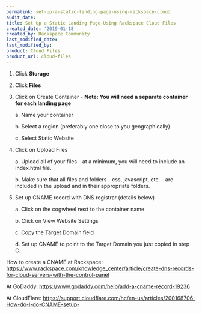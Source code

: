 ```yaml
---
permalink: set-up-a-static-landing-page-using-rackspace-cloud
audit_date:
title: Set Up a Static Landing Page Using Rackspace Cloud Files
created_date: '2019-01-18'
created_by: Rackspace Community
last_modified_date: 
last_modified_by: 
product: Cloud Files
product_url: cloud-files
---
```


1. Click **Storage**

2. Click **Files**
3. Click on Create Container - **Note: You will need a separate container for each landing page**

   a. Name your container

   b. Select a region (preferably one close to you geographically)

   c. Select Static Website
4. Click on Upload Files

   a. Upload all of your files - at a minimum, you will need to include an index.html file.

   b. Make sure that all files and folders - css, javascript, etc. - are included in the upload and in their appropriate folders.
5. Set up CNAME record with DNS registrar (details below)

   a. Click on the cogwheel next to the container name

   b. Click on View Website Settings

   c. Copy the Target Domain field

   d. Set up CNAME to point to the Target Domain you just copied in step C.

How to create a CNAME at Rackspace: https://www.rackspace.com/knowledge_center/article/create-dns-records-for-cloud-servers-with-the-control-panel

At GoDaddy: https://www.godaddy.com/help/add-a-cname-record-19236

At CloudFlare: https://support.cloudflare.com/hc/en-us/articles/200168706-How-do-I-do-CNAME-setup-
